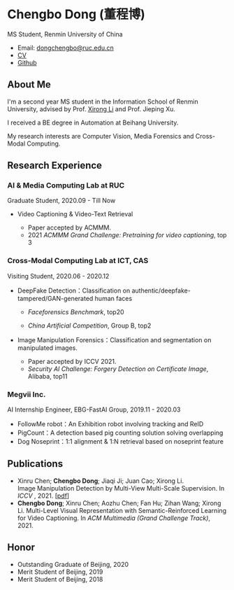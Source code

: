 # **Chengbo Dong (董程博)**
MS Student, Renmin University of China

- Email: dongchengbo@ruc.edu.cn 
- [CV](https://raw.githubusercontent.com/dong03/dong03.github.io/7b82fe76b2ea0311992dce2c80da136456837f64/Chengbo_Dong_CV.pdf) 
- [Github](https://github.com/dong03/)

## **About Me**
I'm a second year MS student in the Information School of Renmin University, advised by Prof. [Xirong Li](http://lixirong.net/) and Prof. Jieping Xu.

I received a BE degree in Automation at Beihang University.

My research interests are Computer Vision, Media Forensics and Cross-Modal Computing.

## **Research Experience**
### AI & Media Computing Lab at RUC
Graduate Student,             2020.09 - Till Now


- Video Captioning \& Video-Text Retrieval

    - Paper accepted by ACMMM.
    - 2021 *ACMMM Grand Challenge: Pretraining for video captioning*, top 3

### Cross-Modal Computing Lab at ICT, CAS
Visiting Student, 2020.06 - 2020.12

- DeepFake Detection：Classification on authentic/deepfake-tampered/GAN-generated human faces

    - *Faceforensics Benchmark*,  top20

    - *China Artificial Competition*, Group B, top2

- Image Manipulation Forensics：Classification and segmentation on manipulated images.

    - Paper accepted by ICCV 2021.
    - *Security AI Challenge: Forgery Detection on Certificate Image*, Alibaba, top11

### Megvii Inc.
AI Internship Engineer, EBG-FastAI Group, 2019.11 - 2020.03

- FollowMe robot：An Exhibition robot involving tracking and ReID
- PigCount：A detection based pig counting solution solving overlapping
- Dog Noseprint：1:1 alignment \& 1:N retrieval based on noseprint feature

## **Publications**
- Xinru Chen; **Chengbo Dong**; Jiaqi Ji; Juan Cao; Xirong Li.  
Image Manipulation Detection by Multi-View Multi-Scale Supervision.
In *ICCV* , 2021. [[pdf](https://arxiv.org/abs/2104.06832/pdf)]
- **Chengbo Dong**; Xinru Chen; Aozhu Chen; Fan Hu; Zihan Wang; Xirong Li. Multi-Level Visual Representation with Semantic-Reinforced Learning for Video Captioning. In *ACM Multimedia (Grand Challenge Track)*, 2021. 


## Honor
- Outstanding Graduate of Beijing, 2020
- Merit Student of Beijing, 2019
- Merit Student of Beijing, 2018
